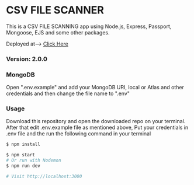 # CSV FILE SCANNER 

This is a CSV FILE SCANNING app using Node.js, Express, Passport, Mongoose, EJS and some other packages.

Deployed at--> [Click Here](https://the-csv-scanner.herokuapp.com/)

### Version: 2.0.0
### MongoDB

Open ".env.example" and add your MongoDB URI, local or Atlas and other credentials and then change the file name to ".env"

### Usage
Download this repository and open the downloaded repo on your terminal. After that edit .env.example file as mentioned above, Put your credentials in .env file and the run the following command in your terminal 

```sh
$ npm install
```

```sh
$ npm start
# Or run with Nodemon
$ npm run dev

# Visit http://localhost:3000
```
